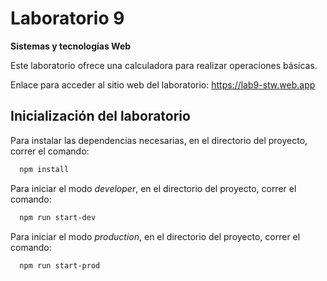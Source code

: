 # Laboratorio 9
**Sistemas y tecnologías Web**
  
  Este laboratorio ofrece una calculadora para realizar operaciones básicas.
  
  Enlace para acceder al sitio web del laboratorio: https://lab9-stw.web.app



## Inicialización del laboratorio

  Para instalar las dependencias necesarias, en el directorio del proyecto, correr el comando:
  ```bash
    npm install
  ```
  
  Para iniciar el modo *developer*, en el directorio del proyecto, correr el comando:
  ```bash
    npm run start-dev
  ```
  
  Para iniciar el modo *production*, en el directorio del proyecto, correr el comando:
  ```bash
    npm run start-prod
  ```
  
